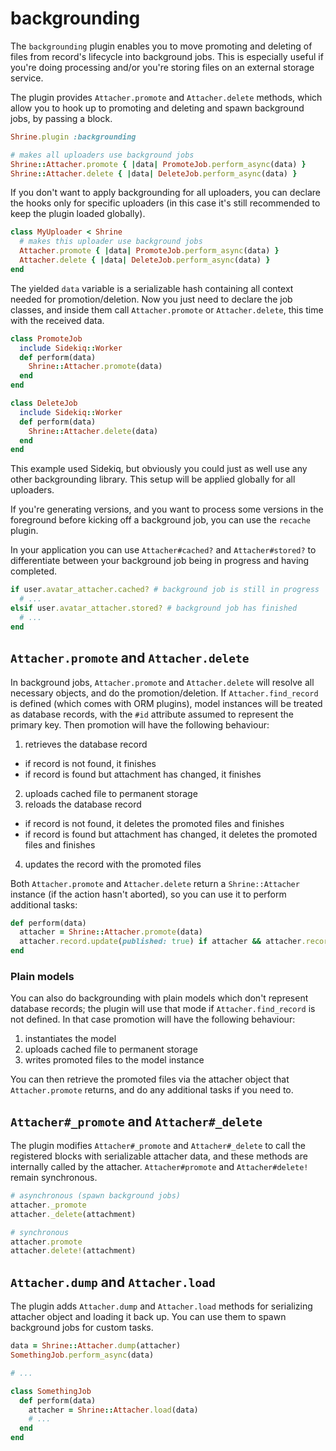 # backgrounding

The `backgrounding` plugin enables you to move promoting and deleting of files
from record's lifecycle into background jobs. This is especially useful if
you're doing processing and/or you're storing files on an external storage
service.

The plugin provides `Attacher.promote` and `Attacher.delete` methods, which
allow you to hook up to promoting and deleting and spawn background jobs, by
passing a block.

```rb
Shrine.plugin :backgrounding

# makes all uploaders use background jobs
Shrine::Attacher.promote { |data| PromoteJob.perform_async(data) }
Shrine::Attacher.delete { |data| DeleteJob.perform_async(data) }
```

If you don't want to apply backgrounding for all uploaders, you can declare the
hooks only for specific uploaders (in this case it's still recommended to keep
the plugin loaded globally).

```rb
class MyUploader < Shrine
  # makes this uploader use background jobs
  Attacher.promote { |data| PromoteJob.perform_async(data) }
  Attacher.delete { |data| DeleteJob.perform_async(data) }
end
```

The yielded `data` variable is a serializable hash containing all context
needed for promotion/deletion. Now you just need to declare the job classes,
and inside them call `Attacher.promote` or `Attacher.delete`, this time with
the received data.

```rb
class PromoteJob
  include Sidekiq::Worker
  def perform(data)
    Shrine::Attacher.promote(data)
  end
end

class DeleteJob
  include Sidekiq::Worker
  def perform(data)
    Shrine::Attacher.delete(data)
  end
end
```

This example used Sidekiq, but obviously you could just as well use any other
backgrounding library. This setup will be applied globally for all uploaders.

If you're generating versions, and you want to process some versions in the
foreground before kicking off a background job, you can use the `recache`
plugin.

In your application you can use `Attacher#cached?` and `Attacher#stored?`
to differentiate between your background job being in progress and
having completed.

```rb
if user.avatar_attacher.cached? # background job is still in progress
  # ...
elsif user.avatar_attacher.stored? # background job has finished
  # ...
end
```

## `Attacher.promote` and `Attacher.delete`

In background jobs, `Attacher.promote` and `Attacher.delete` will resolve all
necessary objects, and do the promotion/deletion. If `Attacher.find_record` is
defined (which comes with ORM plugins), model instances will be treated as
database records, with the `#id` attribute assumed to represent the primary
key. Then promotion will have the following behaviour:

1. retrieves the database record
  * if record is not found, it finishes
  * if record is found but attachment has changed, it finishes
2. uploads cached file to permanent storage
3. reloads the database record
  * if record is not found, it deletes the promoted files and finishes
  * if record is found but attachment has changed, it deletes the promoted files and finishes
4. updates the record with the promoted files

Both `Attacher.promote` and `Attacher.delete` return a `Shrine::Attacher`
instance (if the action hasn't aborted), so you can use it to perform
additional tasks:

```rb
def perform(data)
  attacher = Shrine::Attacher.promote(data)
  attacher.record.update(published: true) if attacher && attacher.record.is_a?(Post)
end
```

### Plain models

You can also do backgrounding with plain models which don't represent database
records; the plugin will use that mode if `Attacher.find_record` is not
defined. In that case promotion will have the following behaviour:

1. instantiates the model
2. uploads cached file to permanent storage
3. writes promoted files to the model instance

You can then retrieve the promoted files via the attacher object that
`Attacher.promote` returns, and do any additional tasks if you need to.

## `Attacher#_promote` and `Attacher#_delete`

The plugin modifies `Attacher#_promote` and `Attacher#_delete` to call the
registered blocks with serializable attacher data, and these methods are
internally called by the attacher. `Attacher#promote` and `Attacher#delete!`
remain synchronous.

```rb
# asynchronous (spawn background jobs)
attacher._promote
attacher._delete(attachment)

# synchronous
attacher.promote
attacher.delete!(attachment)
```

## `Attacher.dump` and `Attacher.load`

The plugin adds `Attacher.dump` and `Attacher.load` methods for serializing
attacher object and loading it back up. You can use them to spawn background
jobs for custom tasks.

```rb
data = Shrine::Attacher.dump(attacher)
SomethingJob.perform_async(data)

# ...

class SomethingJob
  def perform(data)
    attacher = Shrine::Attacher.load(data)
    # ...
  end
end
```
